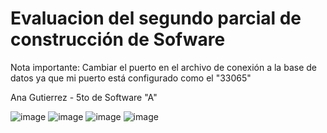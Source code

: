 # Evaluacion del segundo parcial de construcción de Sofware
Nota importante: Cambiar el puerto en el archivo de conexión a la base de datos ya que mi puerto está configurado como el "33065"

Ana Gutierrez - 5to de Software "A"

![image](https://user-images.githubusercontent.com/106167672/226071536-66b7dab8-9c45-4d2d-9d73-8cd931220cbe.png)
![image](https://user-images.githubusercontent.com/106167672/226071581-9e026ea0-71c0-4b61-8a5f-193e899720df.png)
![image](https://user-images.githubusercontent.com/106167672/226071608-4e0d4f19-a36d-4940-9b5a-7b2be166e988.png)
![image](https://user-images.githubusercontent.com/106167672/226073699-f6318d6b-829d-4214-b0e9-91055b5b1c1e.png)

